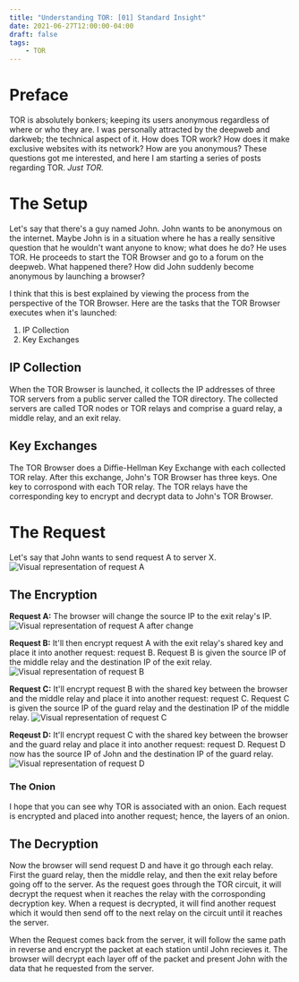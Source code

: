 ```yaml
---
title: "Understanding TOR: [01] Standard Insight"
date: 2021-06-27T12:00:00-04:00
draft: false
tags:
    - TOR
---
```


# Preface

TOR is absolutely bonkers; keeping its users anonymous regardless of where or who they are. I was personally attracted by the deepweb and darkweb; the technical aspect of it. How does TOR work? How does it make exclusive websites with its network? How are you anonymous? These questions got me interested, and here I am starting a series of posts regarding TOR. *Just TOR.*

# The Setup

Let's say that there's a guy named John. John wants to be anonymous on the internet. Maybe John is in a situation where he has a really sensitive question that he wouldn't want anyone to know; what does he do? He uses TOR. He proceeds to start the TOR Browser and go to a forum on the deepweb. What happened there? How did John suddenly become anonymous by launching a browser?

I think that this is best explained by viewing the process from the perspective of the TOR Browser. Here are the tasks that the TOR Browser executes when it's launched: 

1. IP Collection
2. Key Exchanges

## IP Collection

When the TOR Browser is launched, it collects the IP addresses of three TOR servers from a public server called the TOR directory. The collected servers are called TOR nodes or TOR relays and comprise a guard relay, a middle relay, and an exit relay. 

## Key Exchanges

The TOR Browser does a Diffie-Hellman Key Exchange with each collected TOR relay. After this exchange, John's TOR Browser has three keys. One key to corrospond with each TOR relay. The TOR relays have the corresponding key to encrypt and decrypt data to John's TOR Browser. 

# The Request

Let's say that John wants to send request A to server X.
![Visual representation of request A](tor-01-requestA.jpg)

## The Encryption

**Request A:** The browser will change the source IP to the exit relay's IP. 
![Visual representation of request A after change](tor-01-requestA2.jpg)

**Request B:** It'll then encrypt request A with the exit relay's shared key and place it into another request: request B. Request B is given the source IP of the middle relay and the destination IP of the exit relay. 
![Visual representation of request B](tor-01-requestB.jpg)

**Request C:** It'll encrypt request B with the shared key between the browser and the middle relay and place it into another request: request C. Request C is given the source IP of the guard relay and the destination IP of the middle relay. 
![Visual representation of request C](tor-01-requestC.jpg)

**Reqeust D:** It'll encrypt request C with the shared key between the browser and the guard relay and place it into another request: request D. Request D now has the source IP of John and the destination IP of the guard relay.
![Visual representation of request D](tor-01-requestD.jpg)

### The Onion

I hope that you can see why TOR is associated with an onion. Each request is encrypted and placed into another request; hence, the layers of an onion.

## The Decryption

Now the browser will send request D and have it go through each relay. First the guard relay, then the middle relay, and then the exit relay before going off to the server. As the request goes through the TOR circuit, it will decrypt the request when it reaches the relay with the corrosponding decryption key. When a request is decrypted, it will find another request which it would then send off to the next relay on the circuit until it reaches the server.

When the Request comes back from the server, it will follow the same path in reverse and encrypt the packet at each station until John recieves it. The browser will decrypt each layer off of the packet and present John with the data that he requested from the server.
